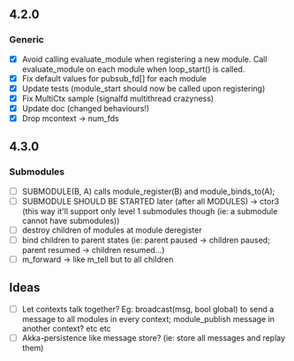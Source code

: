 ## 4.2.0

### Generic 
- [x] Avoid calling evaluate_module when registering a new module. Call evaluate_module on each module when loop_start() is called.
- [x] Fix default values for pubsub_fd[] for each module
- [x] Update tests (module_start should now be called upon registering)
- [x] Fix MultiCtx sample (signalfd multithread crazyness)
- [x] Update doc (changed behaviours!)
- [x] Drop mcontext -> num_fds

## 4.3.0

### Submodules
- [ ] SUBMODULE(B, A) calls module_register(B) and module_binds_to(A);
- [ ] SUBMODULE SHOULD BE STARTED later (after all MODULES) -> ctor3 (this way it'll support only level 1 submodules though (ie: a submodule cannot have submodules))
- [ ] destroy children of modules at module deregister
- [ ] bind children to parent states (ie: parent paused -> children paused; parent resumed -> children resumed...)
- [ ] m_forward -> like m_tell but to all children

## Ideas
- [ ] Let contexts talk together? Eg: broadcast(msg, bool global) to send a message to all modules in every context; module_publish message in another context? etc etc
- [ ] Akka-persistence like message store? (ie: store all messages and replay them)
